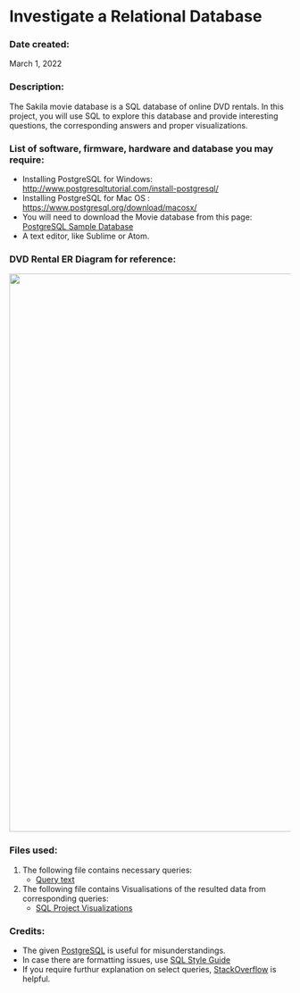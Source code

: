 # Investigate a Relational Database

### Date created:
March 1, 2022                               

### Description:
The Sakila movie database is a SQL database of online DVD rentals. In this project, you will use SQL to explore this database and provide interesting questions, the corresponding answers and proper visualizations.

### List of software, firmware, hardware and database you may require:
* Installing PostgreSQL for Windows: http://www.postgresqltutorial.com/install-postgresql/
* Installing PostgreSQL for Mac OS : https://www.postgresql.org/download/macosx/
* You will need to download the Movie database from this page: [PostgreSQL Sample Database](https://www.postgresqltutorial.com/postgresql-sample-database/)
* A text editor, like Sublime or Atom.

### DVD Rental ER Diagram for reference:

<img width = "1000" src = "https://user-images.githubusercontent.com/100713635/159896244-c71f3c95-8ff0-4ab7-99d6-60bbae93a94f.png">

### Files used:
1. The following file contains necessary queries:
   * [Query text](https://github.com/Rachel-R16/Programming-for-Data-Science-with-Python-Nanodegree-Program-Udacity/blob/main/Project%201-%20SQL/Query%20Text)
2. The following file contains Visualisations of the resulted data from corresponding queries:
   * [SQL Project Visualizations](https://github.com/Rachel-R16/Programming-for-Data-Science-with-Python-Nanodegree-Program-Udacity/blob/main/Project%201-%20SQL/SQL%20Project%20Submission.pdf)

### Credits:
* The given [PostgreSQL](https://www.postgresql.org/docs/12/index.html) is useful for misunderstandings.
* In case there are formatting issues, use [SQL Style Guide](https://www.sqlstyle.guide/)
* If you require furthur explanation on select queries, [StackOverflow](www.stackoverflow.com) is helpful.
